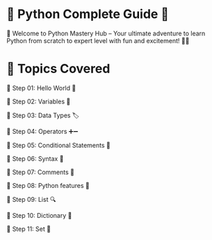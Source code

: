 # 🐍 Python Complete Guide 🚀
🚀 Welcome to Python Mastery Hub – Your ultimate adventure to learn Python from scratch to expert level with fun and excitement! 🎉🐍

# 📂 Topics Covered
🔹 Step 01: Hello World 👋

🔹 Step 02: Variables 🚀  

🔹 Step 03: Data Types 🏷️

🔹 Step 04: Operators ➕➖

🔹 Step 05: Conditional Statements 🔄

🔹 Step 06: Syntax 📜

🔹 Step 07: Comments 📝

🔹 Step 08: Python features 🎯

🔹 Step 09: List 🔍

🔹 Step 10: Dictionary 🔑

🔹 Step 11: Set 🧩
